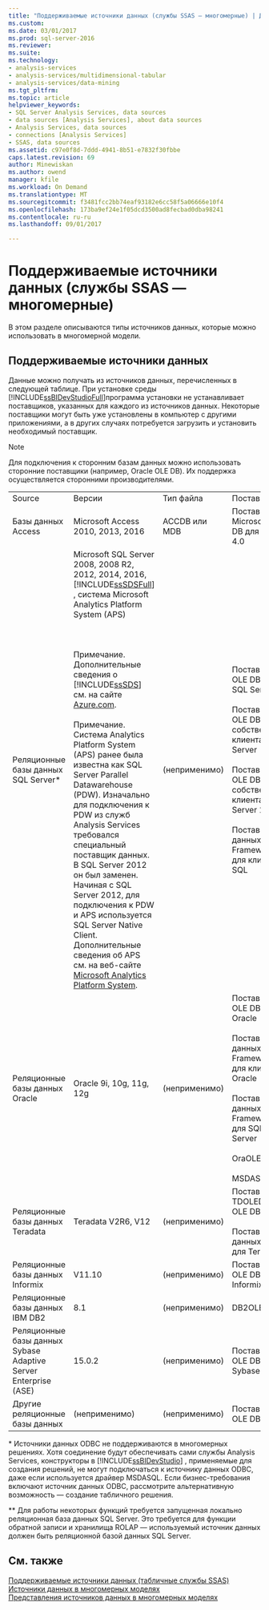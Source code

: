 ```yaml
---
title: "Поддерживаемые источники данных (службы SSAS — многомерные) | Документы Microsoft"
ms.custom: 
ms.date: 03/01/2017
ms.prod: sql-server-2016
ms.reviewer: 
ms.suite: 
ms.technology:
- analysis-services
- analysis-services/multidimensional-tabular
- analysis-services/data-mining
ms.tgt_pltfrm: 
ms.topic: article
helpviewer_keywords:
- SQL Server Analysis Services, data sources
- data sources [Analysis Services], about data sources
- Analysis Services, data sources
- connections [Analysis Services]
- SSAS, data sources
ms.assetid: c97e0f8d-7ddd-4941-8b51-e7832f30fbbe
caps.latest.revision: 69
author: Minewiskan
ms.author: owend
manager: kfile
ms.workload: On Demand
ms.translationtype: MT
ms.sourcegitcommit: f3481fcc2bb74eaf93182e6cc58f5a06666e10f4
ms.openlocfilehash: 173ba9ef24e1f05dcd3500ad8fecbad0dba98241
ms.contentlocale: ru-ru
ms.lasthandoff: 09/01/2017

---
```

# <a name="supported-data-sources-ssas---multidimensional"></a>Поддерживаемые источники данных (службы SSAS — многомерные)
  В этом разделе описываются типы источников данных, которые можно использовать в многомерной модели.  
  
##  <a name="bkmk_supported_ds"></a> Поддерживаемые источники данных  
 Данные можно получать из источников данных, перечисленных в следующей таблице. При установке среды [!INCLUDE[ssBIDevStudioFull](../../includes/ssbidevstudiofull-md.md)]программа установки не устанавливает поставщиков, указанных для каждого из источников данных. Некоторые поставщики могут быть уже установлены в компьютер с другими приложениями, а в других случаях потребуется загрузить и установить необходимый поставщик.  
  
> [!NOTE]  
>  Для подключения к сторонним базам данных можно использовать сторонние поставщики (например, Oracle OLE DB). Их поддержка осуществляется сторонними производителями.  
  
|||||  
|-|-|-|-|  
|Source|Версии|Тип файла|Поставщики*|  
|Базы данных Access|Microsoft Access 2010, 2013, 2016|ACCDB или MDB|Поставщик Microsoft OLE DB для Jet 4.0|  
|Реляционные базы данных SQL Server*|Microsoft SQL Server 2008, 2008 R2, 2012, 2014, 2016, [!INCLUDE[ssSDSFull](../../includes/sssdsfull-md.md)] , система Microsoft Analytics Platform System (APS)<br /><br /> <br /><br /> Примечание. Дополнительные сведения о [!INCLUDE[ssSDS](../../includes/sssds-md.md)] см. на сайте [Azure.com](http://go.microsoft.com/fwlink/?LinkID=157856).<br /><br /> Примечание. Система Analytics Platform System (APS) ранее была известна как SQL Server Parallel Datawarehouse (PDW). Изначально для подключения к PDW из служб Analysis Services требовался специальный поставщик данных. В SQL Server 2012 он был заменен. Начиная с SQL Server 2012, для подключения к PDW и APS используется SQL Server Native Client. Дополнительные сведения об APS см. на веб-сайте [Microsoft Analytics Platform System](http://www.microsoft.com/en-us/server-cloud/products/analytics-platform-system/resources.aspx).|(неприменимо)|Поставщик OLE DB для SQL Server<br /><br /> Поставщик OLE DB для собственного клиента SQL Server<br /><br /> Поставщик OLE DB для собственного клиента SQL Server 11,0<br /><br /> Поставщик данных .NET Framework для клиента SQL|  
|Реляционные базы данных Oracle|Oracle 9i, 10g, 11g, 12g|(неприменимо)|Поставщик OLE DB для Oracle<br /><br /> Поставщик данных .NET Framework для клиента Oracle<br /><br /> Поставщик данных .NET Framework для SQL Server<br /><br /> OraOLEDB<br /><br /> MSDASQL|  
|Реляционные базы данных Teradata|Teradata V2R6, V12|(неприменимо)|Поставщик TDOLEDB OLE DB<br /><br /> Поставщик данных .NET для Teradata|  
|Реляционные базы данных Informix|V11.10|(неприменимо)|Поставщик OLE DB для Informix|  
|Реляционные базы данных IBM DB2|8.1|(неприменимо)|DB2OLEDB|  
|Реляционные базы данных Sybase Adaptive Server Enterprise (ASE)|15.0.2|(неприменимо)|Поставщик OLE DB для Sybase|  
|Другие реляционные базы данных|(неприменимо)|(неприменимо)|Поставщик OLE DB|  
  
 \* Источники данных ODBC не поддерживаются в многомерных решениях. Хотя соединение будут обеспечивать сами службы Analysis Services, конструкторы в [!INCLUDE[ssBIDevStudio](../../includes/ssbidevstudio-md.md)] , применяемые для создания решений, не могут подключаться к источнику данных ODBC, даже если используется драйвер MSDASQL. Если бизнес-требования включают источник данных ODBC, рассмотрите альтернативную возможность — создание табличного решения.  
  
 ** Для работы некоторых функций требуется запущенная локально реляционная база данных SQL Server. Это требуется для функции обратной записи и хранилища ROLAP — используемый источник данных должен быть реляционной базой данных SQL Server.  
  
## <a name="see-also"></a>См. также  
 [Поддерживаемые источники данных (табличные службы SSAS)](../../analysis-services/tabular-models/data-sources-supported-ssas-tabular.md)   
 [Источники данных в многомерных моделях](../../analysis-services/multidimensional-models/data-sources-in-multidimensional-models.md)   
 [Представления источников данных в многомерных моделях](../../analysis-services/multidimensional-models/data-source-views-in-multidimensional-models.md)  
  
  

